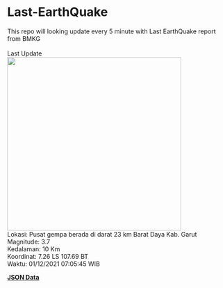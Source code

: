# Last-EarthQuake
This repo will looking update every 5 minute with Last EarthQuake report from BMKG
<br>
<br>
Last Update
<br>
<img src="https://ews.bmkg.go.id/TEWS/data/20211201070545.mmi.jpg" width="400"/>
<br>
Lokasi: Pusat gempa berada di darat 23 km Barat Daya Kab. Garut <br>
Magnitude: 3.7 <br>
Kedalaman: 10 Km <br>
Koordinat: 7.26 LS 107.69 BT <br>
Waktu: 01/12/2021 07:05:45 WIB <br>

<a href="./data/data.json">**JSON Data**</a>
